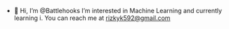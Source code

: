 - 👋 Hi, I’m @Battlehooks
I’m interested in Machine Learning and currently learning i.
You can reach me at rizkyk592@gmail.com
